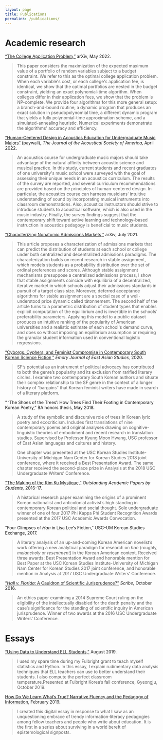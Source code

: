 ```yaml
---
layout: page
title: Publications
permalink: /publications/
---
```


# Academic research

[“The College Application Problem,”](https://arxiv.org/abs/2205.01869) arXiv, May 2022.

> This paper considers the maximization of the expected maximum value of a portfolio of random variables subject to a budget constraint. We refer to this as the optimal college application problem. When each variable's cost, or each college's application fee, is identical, we show that the optimal portfolios are nested in the budget constraint, yielding an exact polynomial-time algorithm. When colleges differ in their application fees, we show that the problem is NP-complete. We provide four algorithms for this more general setup: a branch-and-bound routine, a dynamic program that produces an exact solution in pseudopolynomial time, a different dynamic program that yields a fully polynomial-time approximation scheme, and a simulated-annealing heuristic. Numerical experiments demonstrate the algorithms' accuracy and efficiency.


[“Human-Centered Design in Acoustics Education for Undergraduate Music Majors”](https://asa.scitation.org/doi/abs/10.1121/10.0010043) (paywall), *The Journal of the Acoustical Society of America,* April 2022.

> An acoustics course for undergraduate music majors should take advantage of the natural affinity between acoustic science and musical practice. In this study, current students and recent graduates of one university's music school were surveyed with the goal of assessing their unique needs in an acoustics curriculum. The results of the survey are reported, and several curriculum recommendations are provided based on the principles of human-centered design. In particular, the acoustics course can harness musicians' intuitive understanding of sound by incorporating musical instruments into classroom demonstrations. Also, acoustics instructors should strive to introduce students to acoustical software, which is also used in the music industry. Finally, the survey findings suggest that the contemporary shift toward active learning and technology-based instruction in acoustics pedagogy is beneficial to music students.

[“Characterizing Nonatomic Admissions Markets,”](https://arxiv.org/abs/2107.01340) arXiv, July 2021.

> This article proposes a characterization of admissions markets that can predict the distribution of students at each school or college under both centralized and decentralized admissions paradigms. The characterization builds on recent research in stable assignment, which models students as a probability distribution over the set of ordinal preferences and scores. Although stable assignment mechanisms presuppose a centralized admissions process, I show that stable assignments coincide with equilibria of a decentralized, iterative market in which schools adjust their admissions standards in pursuit of a target class size. Moreover, deferred acceptance algorithms for stable assignment are a special case of a well-understood price dynamic called tâtonnement. The second half of the article turns to a parametric distribution of student types that enables explicit computation of the equilibrium and is invertible in the schools' preferability parameters. Applying this model to a public dataset produces an intuitive ranking of the popularity of American universities and a realistic estimate of each school's demand curve, and does so without imposing an equilibrium assumption or requiring the granular student information used in conventional logistic regressions.

[“Cyborgs, Cyphers, and Feminist Compromise in Contemporary South Korean Science Fiction,”](https://maxkapur.com/cyborgs-and-ciphers/) *Emory Journal of East Asian Studies,* 2020.

> SF&rsquo;s potential as an instrument of political advocacy has contributed to both the genre&rsquo;s popularity and its exclusion from rarified literary circles. I examine two contemporary South Korean authors and situate their complex relationship to the SF genre in the context of a longer history of &ldquo;bargains&rdquo; that Korean feminist writers have made in search of a literary platform. 


“&nbsp;‘The Shoes of the Trees’: How Trees Find Their Footing in Contemporary Korean Poetry,” BA honors thesis, May 2018. 

> A study of the symbolic and discursive role of trees in Korean lyric poetry and ecocriticism. Includes first translations of nine contemporary poems and original analyses drawing on cognitive-linguistic theories of embodiment and recent research in translation studies. Supervised by Professor Kyung Moon Hwang, USC professor of East Asian languages and cultures and history.
>
> One chapter was presented at the USC Korean Studies Institute-University of Michigan Nam Center for Korean Studies 2018 joint conference, where it received a Best Presentation Award. The same chapter received the second-place prize in Analysis at the 2018 USC Undergraduate Writers’ Conference.

[“The Making of the Kim Ku Mystique,”](https://www.scribd.com/document/364446649/OAPS-2016-2017) *Outstanding Academic Papers by Students,* 2016&ndash;17.

> A historical research paper examining the origins of a prominent Korean nationalist and anticolonial activist’s high standing in contemporary Korean political and social thought. Sole undergraduate winner of one of four 2017 Phi Kappa Phi Student Recognition Awards presented at the 2017 USC Academic Awards Convocation. 

“Four Glimpses of *Han* in Lisa Lee’s Fiction,” USC–UM Korean Studies Exchange, 2017. 

> A literary analysis of an up-and-coming Korean American novelist’s work offering a new analytical paradigm for research on *han* (roughly, *melancholy* or *resentment*) in the Korean American context. Received three awards: Best Presentation Award and honorable mention for Best Paper at the USC Korean Studies Institute-University of Michigan Nam Center for Korean Studies 2017 joint conference, and honorable mention in Analysis at 2017 USC Undergraduate Writers’ Conference.

[“*Hall v. Florida:* A Cauldron of Scientific Jurisprudence?”](http://scribe.usc.edu/hall-v-florida-a-cauldron-of-scientific-jurisprudence/) *Scribe,* October 2016.

> An ethics paper examining a 2014 Supreme Court ruling on the eligibility of the intellectually disabled for the death penalty and the case’s significance for the standing of scientific inquiry in American jurisprudence. Winner of two awards at the 2016 USC Undergraduate Writers’ Conference.

# Essays

[“Using Data to Understand ELL Students,”](https://maxkapur.com/esl-data/) August 2019.
> I used my spare time during my Fulbright grant to teach myself statistics and Python. In this essay, I explain rudimentary data analysis techniques that ELL teachers can use to better understand their students. I also compute the perfect classroom temperature.Presented at Fulbright Korea’s fall conference, Gyeongju, October 2019.

[How Do We Learn What’s True? Narrative Fluency and the Pedagogy of Information](https://maxkapur.com/how-do-we/), February 2019. 

> I created this digital essay in response to what I saw as an unquestioning embrace of trendy information-literacy pedagogies among fellow teachers and people who write about education. It is the first in a series about surviving in a world bereft of epistemological signposts.
